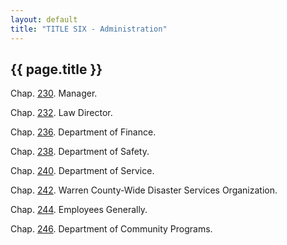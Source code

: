 ```yaml
---
layout: default 
title: "TITLE SIX - Administration"
---
```


{{ page.title }}
----------------

Chap. [230](16f8dd03.html). Manager.

Chap. [232](1759db86.html). Law Director.

Chap. [236](178335a4.html). Department of Finance.

Chap. [238](17ce66c5.html). Department of Safety.

Chap. [240](18024d6e.html). Department of Service.

Chap. [242](18363241.html). Warren County-Wide Disaster Services
Organization.

Chap. [244](18452daa.html). Employees Generally.

Chap. [246](18834bf0.html). Department of Community Programs.
